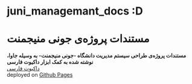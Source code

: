 # juni_managemant_docs :D
# مستندات پروژه‌ی جونی منیجمنت

**مستندات پروژه‌ی طراحی سیستم مدیریت دانشگاه -جونی منیجمنت- به وسیله جاوا، نوشته شده به کمک ابزار داکیوت فارسی**
<br>
<a href="https://github.com/sadraiiali/docute-fa">داکیوت فارسی</a>
<br>
deployed on <a href="https://am-shm.github.io/juni_managemant_docs/">Github Pages</a>